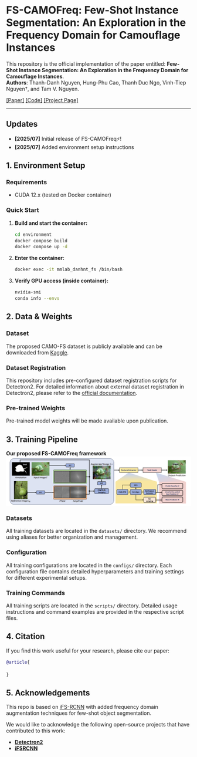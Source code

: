 # FS-CAMOFreq: Few-Shot Instance Segmentation: An Exploration in the Frequency Domain for Camouflage Instances

This repository is the official implementation of the paper entitled: **Few-Shot Instance Segmentation: An Exploration in the Frequency Domain for Camouflage Instances**. <br>
**Authors**: Thanh-Danh Nguyen, Hung-Phu Cao, Thanh Duc Ngo, Vinh-Tiep Nguyen†, and Tam V. Nguyen.

[[Paper]](https://doi.org/) [[Code]](https://github.com/danhntd/FS-CAMOFreq) [[Project Page]](https://danhntd.github.io/projects.html)

---

## Updates

- **[2025/07]** Initial release of FS-CAMOFreq⚡!
- **[2025/07]** Added environment setup instructions

## 1. Environment Setup

### Requirements

- CUDA 12.x (tested on Docker container)

### Quick Start

1. **Build and start the container:**
   ```bash
   cd environment
   docker compose build
   docker compose up -d
   ```

2. **Enter the container:**
   ```bash
   docker exec -it mmlab_danhnt_fs /bin/bash
   ```

3. **Verify GPU access (inside container):**
   ```bash
   nvidia-smi
   conda info --envs
   ```

## 2. Data & Weights

### Dataset

The proposed CAMO-FS dataset is publicly available and can be downloaded from [Kaggle](https://www.kaggle.com/datasets/danhnt/camo-fs-dataset).

### Dataset Registration

This repository includes pre-configured dataset registration scripts for Detectron2. For detailed information about external dataset registration in Detectron2, please refer to the [official documentation](https://detectron2.readthedocs.io/en/latest/tutorials/datasets.html).

### Pre-trained Weights

Pre-trained model weights will be made available upon publication.

## 3. Training Pipeline

**Our proposed FS-CAMOFreq framework**
<img align="center" src="/assets/CAMOFreq.png">

### Datasets

All training datasets are located in the `datasets/` directory. We recommend using aliases for better organization and management.

### Configuration

All training configurations are located in the `configs/` directory. Each configuration file contains detailed hyperparameters and training settings for different experimental setups.

### Training Commands

All training scripts are located in the `scripts/` directory. Detailed usage instructions and command examples are provided in the respective script files.

## 4. Citation

If you find this work useful for your research, please cite our paper:

```bibtex
@article{

}
```

## 5. Acknowledgements

This repo is based on [iFS-RCNN](https://github.com/VinAIResearch/iFS-RCNN) with added frequency domain augmentation techniques for few-shot object segmentation.

We would like to acknowledge the following open-source projects that have contributed to this work:

- **[Detectron2](https://github.com/facebookresearch/detectron2.git)**
- **[iFSRCNN](https://github.com/VinAIResearch/iFS-RCNN)**
